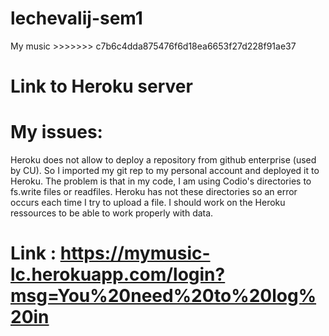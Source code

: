 # lechevalij-sem1
My music >>>>>>> c7b6c4dda875476f6d18ea6653f27d228f91ae37

# Link to Heroku server
# My issues:
 Heroku does not allow to deploy a repository from github enterprise (used by CU).
 So I imported my git rep to my personal account and deployed it to Heroku.
 The problem is that in my code, I am using Codio's directories to fs.write files or readfiles.
 Heroku has not these directories so an error occurs each time I try to upload a file.
 I should work on the Heroku ressources to be able to work properly with data.
 
# Link : https://mymusic-lc.herokuapp.com/login?msg=You%20need%20to%20log%20in
